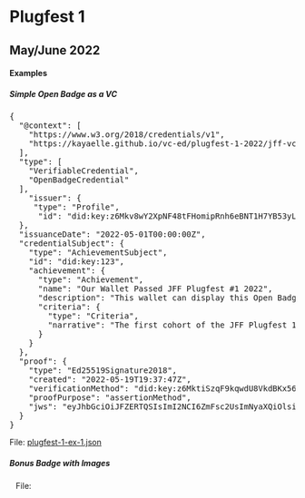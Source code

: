 # Plugfest 1 

## May/June 2022

#### Examples

##### Simple Open Badge as a VC
<pre>
{  
  "@context": [  
    "https://www.w3.org/2018/credentials/v1",  
    "https://kayaelle.github.io/vc-ed/plugfest-1-2022/jff-vc-edu-plugfest-1-context.json"  
  ],
  "type": [
    "VerifiableCredential",
    "OpenBadgeCredential"
  ],
    "issuer": {
     "type": "Profile",
      "id": "did:key:z6Mkv8wY2XpNF48tFHomipRnh6eBNT1H7YB53yLNK2NSJKmH"
  },
  "issuanceDate": "2022-05-01T00:00:00Z",
  "credentialSubject": {
    "type": "AchievementSubject",
    "id": "did:key:123",
    "achievement": {
      "type": "Achievement",
      "name": "Our Wallet Passed JFF Plugfest #1 2022",
      "description": "This wallet can display this Open Badge 3.0",
      "criteria": {
        "type": "Criteria",
        "narrative": "The first cohort of the JFF Plugfest 1 in May/June of 2021 collaborated to push interoperability of VCs in education forward."
      }
    }
  },
  "proof": {
    "type": "Ed25519Signature2018",
    "created": "2022-05-19T19:37:47Z",
    "verificationMethod": "did:key:z6MktiSzqF9kqwdU8VkdBKx56EYzXfpgnNPUAGznpicNiWfn#z6MktiSzqF9kqwdU8VkdBKx56EYzXfpgnNPUAGznpicNiWfn",
    "proofPurpose": "assertionMethod",
    "jws": "eyJhbGciOiJFZERTQSIsImI2NCI6ZmFsc2UsImNyaXQiOlsiYjY0Il19..dEt4UQIzoQkS3yO89KnNSQBxCecNr98JUjZTjos5eQUNcRfW6xNbwMTjGciICXtBYdD6Mn7DJeBd4yf_i_QzAQ"
  }
}
</pre>
File: [plugfest-1-ex-1.json](plugfest-1-ex-1.json)

##### Bonus Badge with Images
`
`
File: 
